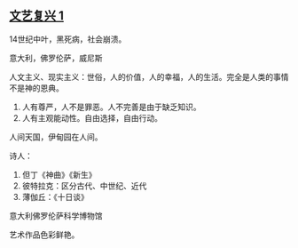## [文艺复兴 1](https://www.bilibili.com/bangumi/play/ep517749)


14世纪中叶，黑死病，社会崩溃。

意大利，佛罗伦萨，威尼斯

人文主义、现实主义：世俗，人的价值，人的幸福，人的生活。完全是人类的事情不是神的恩典。

1. 人有尊严，人不是罪恶。人不完善是由于缺乏知识。
2. 人有主观能动性。自由选择，自由行动。

人间天国，伊甸园在人间。

诗人：
1. 但丁《神曲》《新生》
2. 彼特拉克：区分古代、中世纪、近代
3. 薄伽丘：《十日谈》

意大利佛罗伦萨科学博物馆

艺术作品色彩鲜艳。

